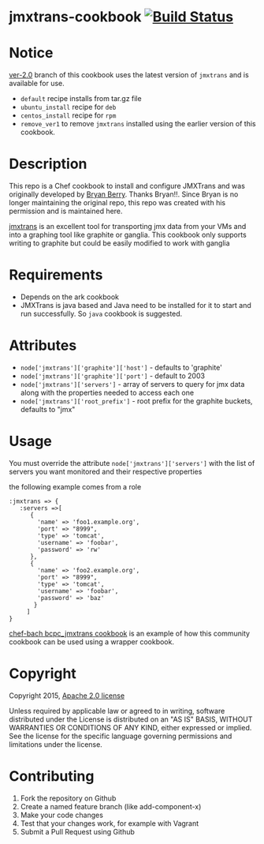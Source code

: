 # <a name="title"></a> jmxtrans-cookbook  [![Build Status](https://secure.travis-ci.org/jmxtrans/jmxtrans-cookbook.png?branch=master)](http://travis-ci.org/jmxtrans/jmxtrans-cookbook)

Notice
======
[ver-2.0](https://github.com/jmxtrans/jmxtrans-cookbook/tree/ver-2.0) branch of this cookbook uses the latest version of ``jmxtrans`` and is available for use.

- ``default`` recipe installs from tar.gz file
- ``ubuntu_install`` recipe for ``deb``
- ``centos_install`` recipe for ``rpm``
- ``remove_ver1`` to remove ``jmxtrans`` installed using the earlier version of this cookbook.

Description
===========

This repo is a Chef cookbook to install and configure JMXTrans and was originally
developed by [Bryan Berry](https://github.com/bryanwb/chef-jmxtrans). Thanks
Bryan!!. Since Bryan is no longer maintaining the original repo, this repo was
created with his permission and is maintained here.

[jmxtrans](https://github.com/lookfirst/jmxtrans) is an excellent tool
for transporting jmx data from your VMs and into a graphing tool like
graphite or ganglia. This cookbook only supports writing to graphite
but could be easily modified to work with ganglia

Requirements
============

* Depends on the ark cookbook
* JMXTrans is java based and Java need to be installed for it to start and 
  run successfully. So `` java `` cookbook is suggested.

Attributes
==========

* `node['jmxtrans']['graphite']['host']` - defaults to 'graphite'
* `node['jmxtrans']['graphite']['port']` - default to 2003
* `node['jmxtrans']['servers']` - array of servers to query for jmx data
  along with the properties needed to access each one
* `node['jmxtrans']['root_prefix']` - root prefix for the graphite
  buckets, defaults to "jmx"

Usage
=====

You must override the attribute `node['jmxtrans']['servers']` with the
list of servers you want monitored and their respective properties

the following example comes from a role

```
:jmxtrans => {
   :servers =>[
      {
        'name' => 'foo1.example.org',
        'port' => "8999",
        'type' => 'tomcat',
        'username' => 'foobar',
        'password' => 'rw'
      },
      {
        'name' => 'foo2.example.org',
        'port' => "8999",
        'type' => 'tomcat',
        'username' => 'foobar',
        'password' => 'baz'
       }
     ]                                   
}
```

[chef-bach bcpc_jmxtrans cookbook](https://github.com/bloomberg/chef-bach/tree/c0eac24081d07a9b750ea75dcebb83e460313954/cookbooks/bcpc_jmxtrans) is an example of how this community cookbook can
be used using a wrapper cookbook.

Copyright
=========

Copyright 2015, [Apache 2.0 license](http://www.apache.org/licenses/LICENSE-2.0)

Unless required by applicable law or agreed to in writing, software distributed 
under the License is distributed on an "AS IS" BASIS, WITHOUT WARRANTIES OR 
CONDITIONS OF ANY KIND, either expressed or implied. See the license for the specific 
language governing permissions and limitations under the license.

Contributing
============
1. Fork the repository on Github
2. Create a named feature branch (like add-component-x)
3. Make your code changes
4. Test that your changes work, for example with Vagrant
5. Submit a Pull Request using Github
